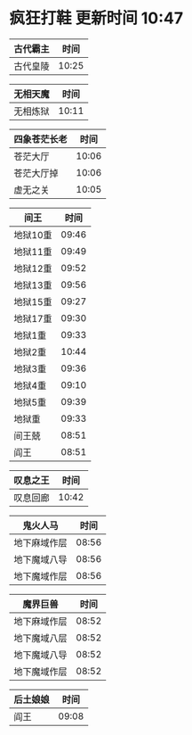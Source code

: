 # 疯狂打鞋 更新时间 10:47

| 古代霸主   | 时间    |
|--------|-------|
| 古代皇陵 | 10:25 |

| 无相天魔   | 时间    |
|--------|-------|
| 无相炼狱 | 10:11 |

| 四象苍茫长老   | 时间    |
|--------|-------|
| 苍茫大厅 | 10:06 |
| 苍茫大厅掉 | 10:06 |
| 虚无之关 | 10:05 |

| 间王   | 时间    |
|--------|-------|
| 地狱10重 | 09:46 |
| 地狱11重 | 09:49 |
| 地狱12重 | 09:52 |
| 地狱13重 | 09:56 |
| 地狱15重 | 09:27 |
| 地狱17重 | 09:30 |
| 地狱1重 | 09:33 |
| 地狱2重 | 10:44 |
| 地狱3重 | 09:36 |
| 地狱4重 | 09:10 |
| 地狱5重 | 09:39 |
| 地狱重 | 09:33 |
| 间王兢 | 08:51 |
| 阎王 | 08:51 |

| 叹息之王   | 时间    |
|--------|-------|
| 叹息回廊 | 10:42 |

| 鬼火人马   | 时间    |
|--------|-------|
| 地下麻域作层 | 08:56 |
| 地下魔域八导 | 08:56 |
| 地下魔域作层 | 08:56 |

| 魔界巨兽   | 时间    |
|--------|-------|
| 地下麻域作层 | 08:52 |
| 地下魔域八层 | 08:52 |
| 地下魔域八导 | 08:52 |
| 地下魔域作层 | 08:52 |

| 后土娘娘   | 时间    |
|--------|-------|
| 阎王 | 09:08 |